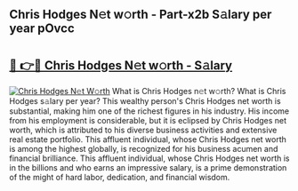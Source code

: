 ## Chris Hodges N𝚎t w𝚘rth - Part-x2b S𝚊lary per year pOvcc

# <h2><a href="http://gc3xesg.nevu.top/?p=Chris+Hodges">🔗 👉🔴 Chris Hodges N𝚎t w𝚘rth - S𝚊lary</a></h2>

[![Chris Hodges N𝚎t W𝚘rth](https://i.imgur.com/Oavwk0R.jpeg)](http://gc3xesg.nevu.top/?p=Chris+Hodges)
What is Chris Hodges n𝚎t w𝚘rth? What is Chris Hodges s𝚊lary per year?
This wealthy person's Chris Hodges net worth is substantial, making him one of the richest figures in his industry. His income from his employment is considerable, but it is eclipsed by Chris Hodges net worth, which is attributed to his diverse business activities and extensive real estate portfolio. This affluent individual, whose Chris Hodges net worth is among the highest globally, is recognized for his business acumen and financial brilliance. This affluent individual, whose Chris Hodges net worth is in the billions and who earns an impressive salary, is a prime demonstration of the might of hard labor, dedication, and financial wisdom.
